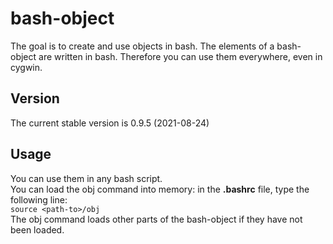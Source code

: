 # bash-object
The goal is to create and use objects in bash. The elements of a bash-object are written in bash. Therefore you can use them everywhere, even in cygwin.

## Version
The current stable version is 0.9.5 (2021-08-24)

## Usage
You can use them in any bash script.  
You can load the obj command into memory: in the **.bashrc** file, type the following line:  
`source <path-to>/obj`  
The obj command loads other parts of the bash-object if they have not been loaded.

